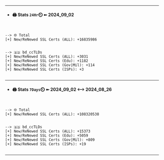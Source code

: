 

---
- #### 🖨️ **Stats** `24Hr`⏲️ ➼ 2024_09_02
```console


--> 🌐 Total
[+] New/ReNewed SSL Certs (ALL): +16835986


--> 🇧🇩 bd_ccTLDs
[+] New/ReNewed SSL Certs (ALL): +3031
[+] New/ReNewed SSL Certs (Edu): +1182
[+] New/ReNewed SSL Certs (Gov|Mil): +114
[+] New/ReNewed SSL Certs (ISPs): +3


```

---
- #### 🖨️ **Stats** `7Days`⏲️ ➼ 2024_09_02 <--> 2024_08_26
```console


--> 🌐 Total
[+] New/ReNewed SSL Certs (ALL): +108320538


--> 🇧🇩 bd_ccTLDs
[+] New/ReNewed SSL Certs (ALL): +15373
[+] New/ReNewed SSL Certs (Edu): +5059
[+] New/ReNewed SSL Certs (Gov|Mil): +809
[+] New/ReNewed SSL Certs (ISPs): +19


```

---

